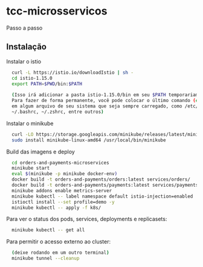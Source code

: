 
# tcc-microsservicos

Passo a passo


## Instalação
Instalar o istio

```bash
  curl -L https://istio.io/downloadIstio | sh -
  cd istio-1.15.0
  export PATH=$PWD/bin:$PATH
  
  (Isso irá adicionar a pasta istio-1.15.0/bin em seu $PATH temporariamente
  Para fazer de forma permanente, você pode colocar o último comando (export ...)
  em algum arquivo de seu sistema que seja sempre carregado, como /etc/profile,
  ~/.bashrc, ~/.zshrc, entre outros)
```

Instalar o minikube

```bash
  curl -LO https://storage.googleapis.com/minikube/releases/latest/minikube-linux-amd64
  sudo install minikube-linux-amd64 /usr/local/bin/minikube

```

Build das imagens e deploy

```bash
  cd orders-and-payments-microservices
  minikube start
  eval $(minikube -p minikube docker-env) 
  docker build -t orders-and-payments/orders:latest services/orders/
  docker build -t orders-and-payments/payments:latest services/payments/
  minikube addons enable metrics-server
  minikube kubectl -- label namespace default istio-injection=enabled
  istioctl install --set profile=demo -y
  minikube kubectl -- apply -f k8s/
```

Para ver o status dos pods, services, deployments e replicasets:

```bash
  minikube kubectl -- get all
```

Para permitir o acesso externo ao cluster:

```bash
  (deixe rodando em um outro terminal)
  minikube tunnel --cleanup
```

